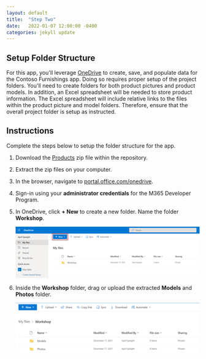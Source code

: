 ```yaml
---
layout: default
title:  "Step Two"
date:   2022-01-07 12:00:00 -0400
categories: jekyll update
---
```

## Setup Folder Structure

For this app, you'll leverage [OneDrive]('https://onedrive.live.com/') to create, save, and populate data for the Contoso Furnishings app. Doing so requires proper setup of the project folders. You'll need to create folders for both product pictures and product models. In addition, an Excel spreadsheet will be needed to store product information. The Excel spreadsheet will include relative links to the files within the product picture and model folders. Therefore, ensure that the overall project folder is setup as instructed.

## Instructions

Complete the steps below to setup the folder structure for the app.

1. Download the <a href="https://github.com/aprilspeight/workshop-mr-powerapps/blob/gh-pages/Products.zip">Products</a> zip file within the repository.
1. Extract the zip files on your computer.
1. In the browser, navigate to <a href="https://portal.office.com">portal.office.com/onedrive</a>.
1. Sign-in using your **administrator credentials** for the M365 Developer Program.
1. In OneDrive, click **+ New** to create a new folder. Name the folder **Workshop**.

    ![A screenshot of the One Drive window. The + New button is highlighted.](../images/2-new.jpg)
1. Inside the **Workshop** folder, drag or upload the extracted **Models** and **Photos** folder.

    ![A screenshot of the Workshop folder in One Drive. There is a Models folder and Photos folder in the Workshop folder.](../images/2-folders.jpg)
